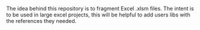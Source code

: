 The idea behind this repository is to fragment Excel .xlsm files. The intent is to be used in large excel projects, this will be helpful to add users libs with the references they needed.
